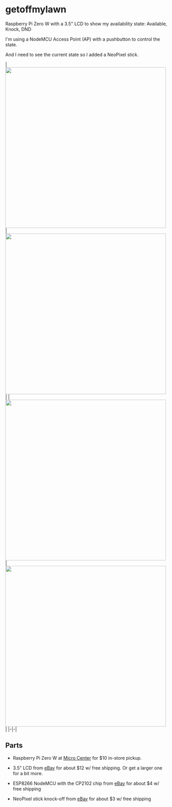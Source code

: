 # getoffmylawn
Raspberry Pi Zero W with a 3.5" LCD to show my availability state: Available, Knock, DND

I'm using a NodeMCU Access Point (AP) with a pushbutton to control the state.

And I need to see the current state so I added a NeoPixel stick.

| <img src="https://github.com/lizard43/getoffmylawn/blob/master/images/avail.png" width="500" /> | <img src="https://github.com/lizard43/getoffmylawn/blob/master/images/knock.png" width="500" /> |
| <img src="https://github.com/lizard43/getoffmylawn/blob/master/images/dnd.png" width="500" /> | <img src="https://github.com/lizard43/getoffmylawn/blob/master/images/nodemcu.png" width="500" /> |
|-|-|

## Parts

- Raspberry Pi Zero W at [Micro Center](http://microcenter.com/product/475267/Zero_W) for $10 in-store pickup.

- 3.5" LCD from [eBay](https://www.ebay.com/sch/i.html?_nkw=3.5+inch++LCD+HDMI+Pi+XPT2046) for about $12 w/ free shipping. Or get a larger one for a bit more.

- ESP8266 NodeMCU with the CP2102 chip from [eBay](https://www.ebay.com/sch/i.html?_nkw=nodemcu+cp2102) for about $4 w/ free shipping

- NeoPixel stick knock-off from [eBay](https://www.ebay.com/sch/i.html?_nkw=neopixel+stick) for about $3 w/ free shipping
